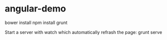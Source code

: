 angular-demo
============

bower install
npm install
grunt

Start a server with watch which automatically refrash the page:
grunt serve

